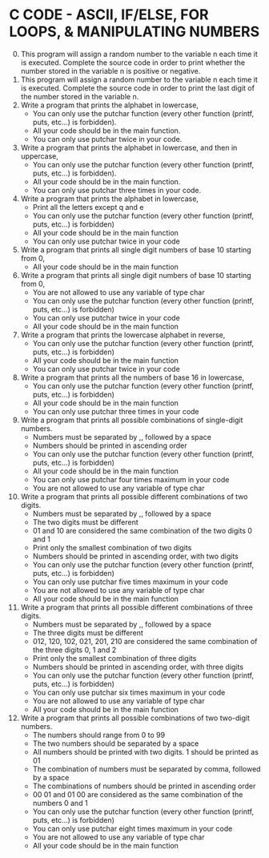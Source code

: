 # C CODE - ASCII, IF/ELSE, FOR LOOPS, & MANIPULATING NUMBERS
0. This program will assign a random number to the variable n each time it is executed. Complete the source code in order to print whether the number stored in the variable n is positive or negative.
1. This program will assign a random number to the variable n each time it is executed. Complete the source code in order to print the last digit of the number stored in the variable n.
2. Write a program that prints the alphabet in lowercase, 
	- You can only use the putchar function (every other function (printf, puts, etc…) is forbidden).
	- All your code should be in the main function.
	- You can only use putchar twice in your code.
3. Write a program that prints the alphabet in lowercase, and then in uppercase,
	- You can only use the putchar function (every other function (printf, puts, etc…) is forbidden).
	- All your code should be in the main function.
	- You can only use putchar three times in your code.
4. Write a program that prints the alphabet in lowercase,
	- Print all the letters except q and e
	- You can only use the putchar function (every other function (printf, puts, etc…) is forbidden)
	- All your code should be in the main function
	- You can only use putchar twice in your code
5. Write a program that prints all single digit numbers of base 10 starting from 0,
	- All your code should be in the main function
6. Write a program that prints all single digit numbers of base 10 starting from 0,
	- You are not allowed to use any variable of type char
	- You can only use the putchar function (every other function (printf, puts, etc…) is forbidden)
	- You can only use putchar twice in your code
	- All your code should be in the main function
7. Write a program that prints the lowercase alphabet in reverse,
	- You can only use the putchar function (every other function (printf, puts, etc…) is forbidden)
	- All your code should be in the main function
	- You can only use putchar twice in your code
8. Write a program that prints all the numbers of base 16 in lowercase,
	- You can only use the putchar function (every other function (printf, puts, etc…) is forbidden)
	- All your code should be in the main function
	- You can only use putchar three times in your code
9. Write a program that prints all possible combinations of single-digit numbers.
	- Numbers must be separated by ,, followed by a space
	- Numbers should be printed in ascending order
	- You can only use the putchar function (every other function (printf, puts, etc…) is forbidden)
	- All your code should be in the main function
	- You can only use putchar four times maximum in your code
	- You are not allowed to use any variable of type char
10. Write a program that prints all possible different combinations of two digits.
	- Numbers must be separated by ,, followed by a space
	- The two digits must be different
	- 01 and 10 are considered the same combination of the two digits 0 and 1
	- Print only the smallest combination of two digits
	- Numbers should be printed in ascending order, with two digits
	- You can only use the putchar function (every other function (printf, puts, etc…) is forbidden)
	- You can only use putchar five times maximum in your code
	- You are not allowed to use any variable of type char
	- All your code should be in the main function
11. Write a program that prints all possible different combinations of three digits.
	- Numbers must be separated by ,, followed by a space
	- The three digits must be different
	- 012, 120, 102, 021, 201, 210 are considered the same combination of the three digits 0, 1 and 2
	- Print only the smallest combination of three digits
	- Numbers should be printed in ascending order, with three digits
	- You can only use the putchar function (every other function (printf, puts, etc…) is forbidden)
	- You can only use putchar six times maximum in your code
	- You are not allowed to use any variable of type char
	- All your code should be in the main function
12. Write a program that prints all possible combinations of two two-digit numbers.
	- The numbers should range from 0 to 99
	- The two numbers should be separated by a space
	- All numbers should be printed with two digits. 1 should be printed as 01
	- The combination of numbers must be separated by comma, followed by a space
	- The combinations of numbers should be printed in ascending order
	- 00 01 and 01 00 are considered as the same combination of the numbers 0 and 1
	- You can only use the putchar function (every other function (printf, puts, etc…) is forbidden)
	- You can only use putchar eight times maximum in your code
	- You are not allowed to use any variable of type char
	- All your code should be in the main function
